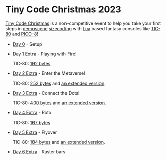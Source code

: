 # Tiny Code Christmas 2023

[Tiny Code Christmas](https://tcc.lovebyte.party/) is a non-competitive event to help you take your first steps in [demoscene](https://en.wikipedia.org/wiki/Demoscene) [sizecoding](http://www.sizecoding.org/) with [Lua](https://www.lua.org/) based fantasy consoles like [TIC-80](https://tic80.com/) and [PICO-8](https://www.lexaloffle.com/pico-8.php)! 

- [Day 0](https://tcc.lovebyte.party/day0/) - Setup
- [Day 1 Extra](https://tcc.lovebyte.party/day1extra/) - Playing with Fire!

    TIC-80: [192 bytes](./day01/tic-80-extra.md).
- [Day 2 Extra](https://tcc.lovebyte.party/day2extra/) - Enter the Metaverse!

    TIC-80: [252 bytes](./day02/tic-80-extra.md) and [an extended version](./day02/tic-80-extended.md).
- [Day 3 Extra](https://tcc.lovebyte.party/day3extra/) - Connect the Dots!

    TIC-80: [400 bytes](./day03/tic-80-extra.md) and [an extended version](./day03/tic-80-extended.md).
- [Day 4 Extra](https://tcc.lovebyte.party/day4extra/) - Roto

    TIC-80: [167 bytes](./day04/tic-80-extra.md)
- [Day 5 Extra](https://tcc.lovebyte.party/day5extra/) - Flyover

    TIC-80: [184 bytes](./day05/tic-80-extra.md) and [an extended version](./day05/tic-80-extended.md).
- [Day 6 Extra](https://tcc.lovebyte.party/day5extra/) - Raster bars